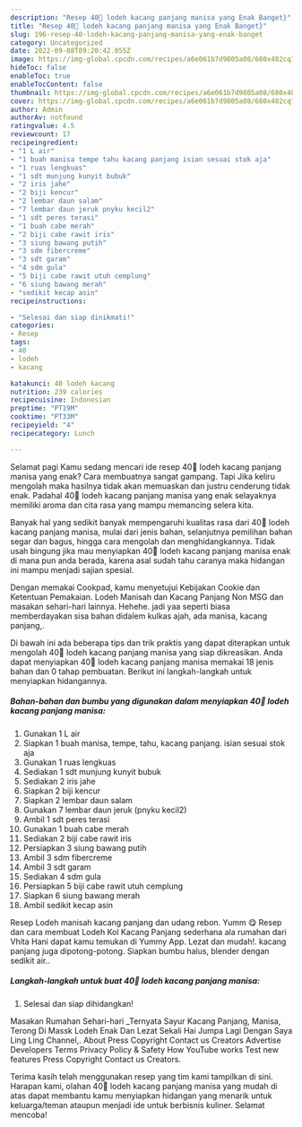 ```yaml
---
description: "Resep 40🍒 lodeh kacang panjang manisa yang Enak Banget}"
title: "Resep 40🍒 lodeh kacang panjang manisa yang Enak Banget}"
slug: 196-resep-40-lodeh-kacang-panjang-manisa-yang-enak-banget
category: Uncategorized
date: 2022-09-08T09:20:42.055Z
image: https://img-global.cpcdn.com/recipes/a6e061b7d9805a08/680x482cq70/40-lodeh-kacang-panjang-manisa-foto-resep-utama.jpg
hideToc: false
enableToc: true
enableTocContent: false
thumbnail: https://img-global.cpcdn.com/recipes/a6e061b7d9805a08/680x482cq70/40-lodeh-kacang-panjang-manisa-foto-resep-utama.jpg
cover: https://img-global.cpcdn.com/recipes/a6e061b7d9805a08/680x482cq70/40-lodeh-kacang-panjang-manisa-foto-resep-utama.jpg
author: Admin
authorAv: notfound
ratingvalue: 4.5
reviewcount: 17
recipeingredient:
- "1 L air"
- "1 buah manisa tempe tahu kacang panjang isian sesuai stok aja"
- "1 ruas lengkuas"
- "1 sdt munjung kunyit bubuk"
- "2 iris jahe"
- "2 biji kencur"
- "2 lembar daun salam"
- "7 lembar daun jeruk pnyku kecil2"
- "1 sdt peres terasi"
- "1 buah cabe merah"
- "2 biji cabe rawit iris"
- "3 siung bawang putih"
- "3 sdm fibercreme"
- "3 sdt garam"
- "4 sdm gula"
- "5 biji cabe rawit utuh cemplung"
- "6 siung bawang merah"
- "sedikit kecap asin"
recipeinstructions:

- "Selesai dan siap dinikmati!"
categories:
- Resep
tags:
- 40
- lodeh
- kacang

katakunci: 40 lodeh kacang 
nutrition: 239 calories
recipecuisine: Indonesian
preptime: "PT19M"
cooktime: "PT33M"
recipeyield: "4"
recipecategory: Lunch

---
```



Selamat pagi Kamu sedang mencari ide resep 40🍒 lodeh kacang panjang manisa yang enak? Cara membuatnya sangat gampang. Tapi Jika keliru mengolah maka hasilnya tidak akan memuaskan dan justru cenderung tidak enak. Padahal 40🍒 lodeh kacang panjang manisa yang enak selayaknya memiliki aroma dan cita rasa yang mampu memancing selera kita.


Banyak hal yang sedikit banyak mempengaruhi kualitas rasa dari 40🍒 lodeh kacang panjang manisa, mulai dari jenis bahan, selanjutnya pemilihan bahan segar dan bagus, hingga cara mengolah dan menghidangkannya. Tidak usah bingung jika mau menyiapkan 40🍒 lodeh kacang panjang manisa enak di mana pun anda berada, karena asal sudah tahu caranya maka hidangan ini mampu menjadi sajian spesial.

Dengan memakai Cookpad, kamu menyetujui Kebijakan Cookie dan Ketentuan Pemakaian. Lodeh Manisah dan Kacang Panjang Non MSG dan masakan sehari-hari lainnya. Hehehe. jadi yaa seperti biasa memberdayakan sisa bahan didalem kulkas ajah, ada manisa, kacang panjang,.


Di bawah ini ada beberapa tips dan trik praktis yang dapat diterapkan untuk mengolah 40🍒 lodeh kacang panjang manisa yang siap dikreasikan. Anda dapat menyiapkan 40🍒 lodeh kacang panjang manisa memakai 18 jenis bahan dan 0 tahap pembuatan. Berikut ini langkah-langkah untuk menyiapkan hidangannya.

<!--inarticleads1-->

##### Bahan-bahan dan bumbu yang digunakan dalam menyiapkan 40🍒 lodeh kacang panjang manisa:

1. Gunakan 1 L air
1. Siapkan 1 buah manisa, tempe, tahu, kacang panjang. isian sesuai stok aja
1. Gunakan 1 ruas lengkuas
1. Sediakan 1 sdt munjung kunyit bubuk
1. Sediakan 2 iris jahe
1. Siapkan 2 biji kencur
1. Siapkan 2 lembar daun salam
1. Gunakan 7 lembar daun jeruk (pnyku kecil2)
1. Ambil 1 sdt peres terasi
1. Gunakan 1 buah cabe merah
1. Sediakan 2 biji cabe rawit iris
1. Persiapkan 3 siung bawang putih
1. Ambil 3 sdm fibercreme
1. Ambil 3 sdt garam
1. Sediakan 4 sdm gula
1. Persiapkan 5 biji cabe rawit utuh cemplung
1. Siapkan 6 siung bawang merah
1. Ambil sedikit kecap asin


Resep Lodeh manisah kacang panjang dan udang rebon. Yumm 😋 Resep dan cara membuat Lodeh Kol Kacang Panjang sederhana ala rumahan dari Vhita Hani dapat kamu temukan di Yummy App. Lezat dan mudah!. kacang panjang juga dipotong-potong. Siapkan bumbu halus, blender dengan sedikit air.. 

<!--inarticleads2-->

##### Langkah-langkah untuk buat 40🍒 lodeh kacang panjang manisa:


1. Selesai dan siap dihidangkan!

Masakan Rumahan Sehari-hari _Ternyata Sayur Kacang Panjang, Manisa, Terong Di Massk Lodeh Enak Dan Lezat Sekali Hai Jumpa Lagi Dengan Saya Ling Ling Channel,. About Press Copyright Contact us Creators Advertise Developers Terms Privacy Policy &amp; Safety How YouTube works Test new features Press Copyright Contact us Creators. 

Terima kasih telah menggunakan resep yang tim kami tampilkan di sini. Harapan kami, olahan 40🍒 lodeh kacang panjang manisa yang mudah di atas dapat membantu kamu menyiapkan hidangan yang menarik untuk keluarga/teman ataupun menjadi ide untuk berbisnis kuliner. Selamat mencoba!
